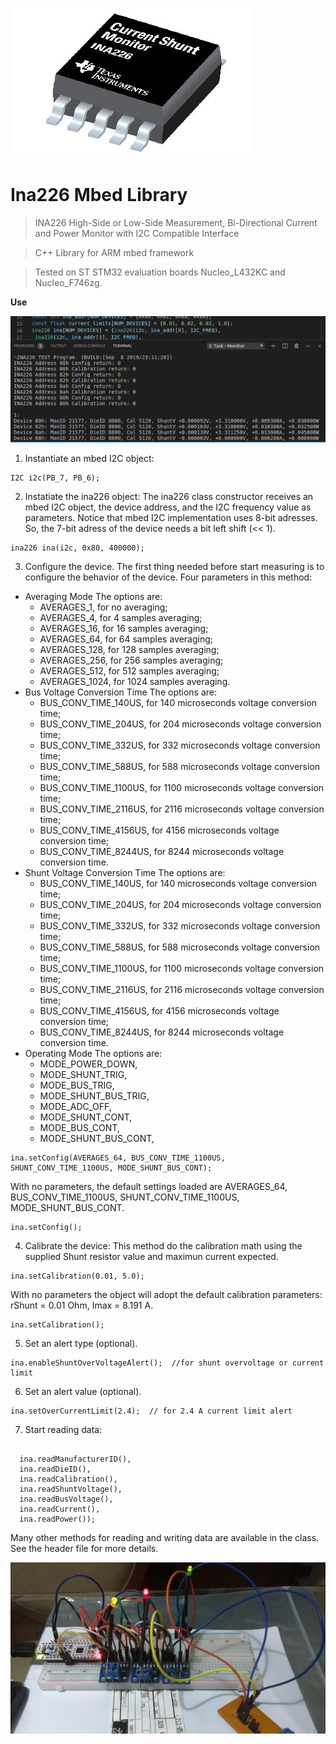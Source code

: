 <a href="https://github.com/branilson"><img src="https://github.com/branilson/ina226_mbed_library/raw/master/img/INA226.jpg" title="INA226" alt="BranlsonLuiz"></a>

<!-- [![Branilson Luiz(https://github.com/branilson/ina226_mbed_library/raw/master/img/INA226.jpg](https://github.com/branilson) -->


# Ina226 Mbed Library

> INA226 High-Side or Low-Side Measurement, Bi-Directional Current and Power Monitor with I2C Compatible Interface

> C++ Library for ARM mbed framework

> Tested on ST STM32 evaluation boards Nucleo_L432KC and Nucleo_F746zg. 

> 

**Use**

<a href="https://github.com/branilson"><img src="https://github.com/branilson/ina226_mbed_library/raw/master/img/Screenshot_ina226.png" title="Branilson Luiz" alt="BranlsonLuiz"></a>

1. Instantiate an mbed I2C object:

<pre><code>I2C i2c(PB_7, PB_6);
</code></pre>

2. Instatiate the ina226 object:
The ina226 class constructor receives an mbed I2C object, the device address, and the I2C frequency value as parameters. Notice that mbed I2C implementation uses 8-bit adresses. So, the 7-bit adress of the device needs a bit left shift (&lt;&lt; 1).

<pre><code>ina226 ina(i2c, 0x80, 400000);
</code></pre>

3. Configure the device.
The first thing needed before start measuring is to configure the behavior of the device. Four parameters in this method:
 - Averaging Mode
   The options are:
	- AVERAGES_1, for no averaging;
	- AVERAGES_4, for 4 samples averaging;
	- AVERAGES_16, for 16 samples averaging;
	- AVERAGES_64, for 64 samples averaging;
	- AVERAGES_128, for 128 samples averaging;
	- AVERAGES_256, for 256 samples averaging;
	- AVERAGES_512, for 512 samples averaging;
	- AVERAGES_1024, for 1024 samples averaging.
 - Bus Voltage Conversion Time
   The options are:
	- BUS_CONV_TIME_140US, for 140 microseconds voltage conversion time;
	- BUS_CONV_TIME_204US, for 204 microseconds voltage conversion time;
	- BUS_CONV_TIME_332US, for 332 microseconds voltage conversion time;
	- BUS_CONV_TIME_588US, for 588 microseconds voltage conversion time;
	- BUS_CONV_TIME_1100US, for 1100 microseconds voltage conversion time;
	- BUS_CONV_TIME_2116US, for 2116 microseconds voltage conversion time;
	- BUS_CONV_TIME_4156US, for 4156 microseconds voltage conversion time;
	- BUS_CONV_TIME_8244US, for 8244 microseconds voltage conversion time.
 - Shunt Voltage Conversion Time
   The options are:
	- BUS_CONV_TIME_140US, for 140 microseconds voltage conversion time;
	- BUS_CONV_TIME_204US, for 204 microseconds voltage conversion time;
	- BUS_CONV_TIME_332US, for 332 microseconds voltage conversion time;
	- BUS_CONV_TIME_588US, for 588 microseconds voltage conversion time;
	- BUS_CONV_TIME_1100US, for 1100 microseconds voltage conversion time;
	- BUS_CONV_TIME_2116US, for 2116 microseconds voltage conversion time;
	- BUS_CONV_TIME_4156US, for 4156 microseconds voltage conversion time;
	- BUS_CONV_TIME_8244US, for 8244 microseconds voltage conversion time.
 - Operating Mode
   The options are:
	- MODE_POWER_DOWN, 
	- MODE_SHUNT_TRIG, 
	- MODE_BUS_TRIG, 
	- MODE_SHUNT_BUS_TRIG, 
	- MODE_ADC_OFF, 
	- MODE_SHUNT_CONT, 
	- MODE_BUS_CONT, 
	- MODE_SHUNT_BUS_CONT,

<pre><code>ina.setConfig(AVERAGES_64, BUS_CONV_TIME_1100US, SHUNT_CONV_TIME_1100US, MODE_SHUNT_BUS_CONT);
</code></pre>

With no parameters, the default settings loaded are AVERAGES_64, BUS_CONV_TIME_1100US, SHUNT_CONV_TIME_1100US, MODE_SHUNT_BUS_CONT.

<pre><code>ina.setConfig();
</code></pre>


4. Calibrate the device:
This method do the calibration math using the supplied Shunt resistor value and maximun current expected.

<pre><code>ina.setCalibration(0.01, 5.0);
</code></pre>

With no parameters the object will adopt the default calibration parameters: rShunt = 0.01 Ohm, Imax = 8.191 A.

<pre><code>ina.setCalibration();
</code></pre>

5. Set an alert type (optional).

<pre><code>ina.enableShuntOverVoltageAlert();  //for shunt overvoltage or current limit
</code></pre>

6. Set an alert value (optional).

<pre><code>ina.setOverCurrentLimit(2.4);  // for 2.4 A current limit alert
</code></pre>

7. Start reading data:

<pre><code>
  ina.readManufacturerID(),
  ina.readDieID(),
  ina.readCalibration(),
  ina.readShuntVoltage(),
  ina.readBusVoltage(),
  ina.readCurrent(),
  ina.readPower());
</code></pre>

Many other methods for reading and writing data are available in the class. See the header file for more details.

<a href="https://github.com/branilson"><img src="https://github.com/branilson/ina226_mbed_library/raw/master/img/ina226_circuit.jpg" title="Branilson Luiz" alt="BranlsonLuiz"></a>
